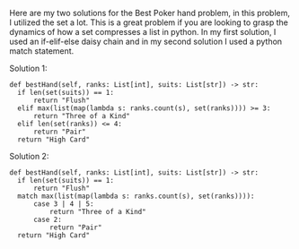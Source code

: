   Here are my two solutions for the Best Poker hand problem, in this problem, I utilized the set a lot.  This is a great problem if you
  are looking to grasp the dynamics of how a set compresses a list in python.  In my first solution, I used an if-elif-else daisy chain
  and in my second solution I used a python match statement.  
  
  Solution 1:
  ```python3
  def bestHand(self, ranks: List[int], suits: List[str]) -> str:
    if len(set(suits)) == 1:
        return "Flush"
    elif max(list(map(lambda s: ranks.count(s), set(ranks)))) >= 3:
        return "Three of a Kind"
    elif len(set(ranks)) <= 4:
        return "Pair"
    return "High Card"
```

Solution 2: 
```python3
def bestHand(self, ranks: List[int], suits: List[str]) -> str:
  if len(set(suits)) == 1:
      return "Flush"
  match max(list(map(lambda s: ranks.count(s), set(ranks)))):
      case 3 | 4 | 5:
          return "Three of a Kind"
      case 2:
          return "Pair"
  return "High Card"
```
